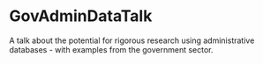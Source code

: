 GovAdminDataTalk
================

A talk about the potential for rigorous research using administrative databases - with examples from the government sector.
